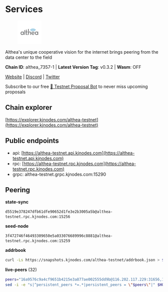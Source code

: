# Services

<figure><img src="https://raw.githubusercontent.com/kj89/cosmos-images/main/logos/althea.png" alt=""><figcaption></figcaption></figure>

Althea's unique cooperative vision for the internet  brings peering from the data center to the field

**Chain ID**: althea_7357-1 | **Latest Version Tag**: v0.3.2 | **Wasm**: OFF

[Website](https://www.althea.net) | [Discord](https://discord.gg/ZTKWfpDs) | [Twitter](https://twitter.com/altheanetwork)



Subscribe to our free [🤖 Testnet Proposal Bot](https://t.me/kjnodes_testnet_proposal_bot) to never miss upcoming proposals


## Chain explorer
[https://explorer.kjnodes.com/althea-testnet](https://explorer.kjnodes.com/althea-testnet)

## Public endpoints

* api: [https://althea-testnet.api.kjnodes.com](https://althea-testnet.api.kjnodes.com)
* rpc: [https://althea-testnet.rpc.kjnodes.com](https://althea-testnet.rpc.kjnodes.com)
* grpc: althea-testnet.grpc.kjnodes.com:15290

## Peering

**state-sync**

```text
d5519e378247dfb61dfe90652d1fe3e2b3005a5b@althea-testnet.rpc.kjnodes.com:15256
```

**seed-node**

```text
3f472746f46493309650e5a033076689996c8881@althea-testnet.rpc.kjnodes.com:15259
```

**addrbook**
```bash
curl -Ls https://snapshots.kjnodes.com/althea-testnet/addrbook.json > $HOME/.althea/config/addrbook.json
```

**live-peers** (32)
```bash
peers="16a9576c9a4cf9651b4215e3a877ae002555dd9b@116.202.117.229:31656,11e8f38e3c5601e4ab2333d5a5bbb108a39b8e1c@159.69.110.238:26656,18643335ebbf1119ef5da9bbb2b65ce651a47ef1@5.9.106.214:26676,8203297aacaea1d889fcf36240484c9efc217bbd@116.202.156.106:26656,ee22e048af133e8e83d594314a67b89be964eb37@138.201.225.104:47856,ba247bdf826a9636a8276d6a00d8004755f6bb18@162.19.238.210:26656,ab3ba67d06d109e135f5cd22a3d4d6b1784e3a70@161.97.65.170:36656,d26fddea7ceb8cb5a52223702a23757cb09fad37@207.180.199.115:31656,c215cf295b05c1338fdf5070a7b2abde873f5a88@95.217.40.230:26656,15e7baf69c0db5c25e26cd1f13eb0d52a7a708b5@142.202.241.235:26656,c1c28d02ef687f2d80b8e4540d9297835e75b6f0@139.59.67.156:26656,d5519e378247dfb61dfe90652d1fe3e2b3005a5b@65.109.68.190:52656,0037b2dc30933fa5c027a83be39f0061253ff83b@5.189.157.140:26656,1d9a103d1e24c590bdfb577537eddd19a322f886@65.109.92.240:17886,6c3d7683bf40a521b7c22391fd6c989b46a2e0e2@78.46.106.75:27656,fd54b3d5e49c047dae61ca3a8e430f500eab783c@65.109.92.148:26656,0aac1fc75b4a613f6bb7d15c6250350d478227a6@66.45.231.30:11144,04917b5810df2a380c1b18d83f577f1aba550818@222.106.187.14:53300,70caf9545f6fd67f2561964b0a69bf36ba6f81d4@5.161.205.63:26656,8cd0cf98fa86c01796b07d230aa5261e06b1b37d@95.217.206.246:26656,17edf24237b1c2b5b196d344761f964407d05862@65.108.233.109:12456,76932bbeb29836c6405329c21358d051ef6e33a3@65.109.65.163:21856,0d4220d2bbda711183a8db6f45c26b1541fa0d6a@65.109.116.204:21856,019988ce47565ad683b7675216e8fbcb171b841c@107.155.125.170:26656,8af3c5f2e975150cbf2d57bea182c2ca0fb808d2@65.21.237.170:10456,4f5eb5164329a61fc898ac75849ae873c8e539c9@66.172.36.135:14656,cd71580f8ab4af6beeaf867702a86ca6f9331f71@65.19.136.133:23296,a1c05be605625e7fd3af6b9e5c84937a48482be5@35.201.194.177:26656,1991a3263255fc32d65b49335bcaee19f607c934@185.16.39.99:26656,bcec1c0df99526be43efa248491b87e8a2374ebe@94.130.26.9:26956,695f6de1a39a5f189015a50ef5f9df144a76b4d8@65.108.233.102:36656,90d692d481c1c4739ba8a7045b5552fa8d410901@88.99.164.158:17886"
sed -i -e "s|^persistent_peers *=.*|persistent_peers = \"$peers\"|" $HOME/.althea/config/config.toml
```
